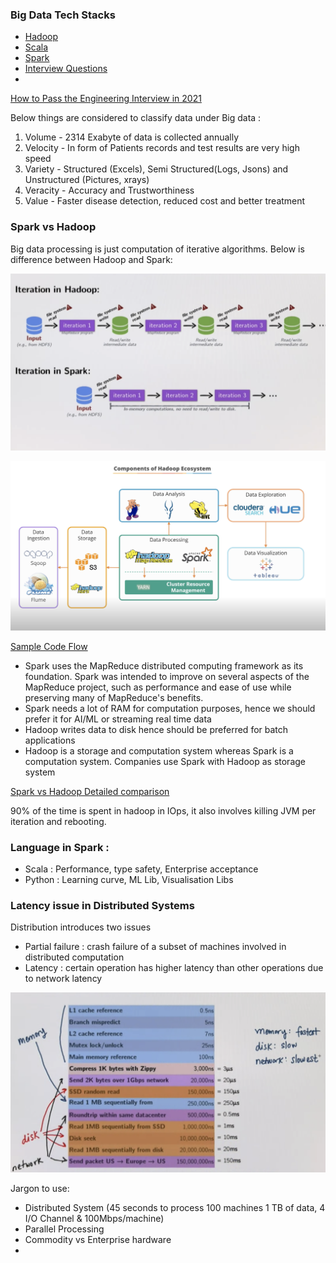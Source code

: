 ### Big Data Tech Stacks

- [Hadoop](Hadoop.md)
- [Scala](Scala.md)
- [Spark](Spark.md)
- [Interview Questions](InterviewQuestion.md)
- 

[How to Pass the Engineering Interview in 2021](https://davidbyttow.medium.com/how-to-pass-the-engineering-interview-in-2021-45f1b389a1)

Below things are considered to classify data under Big data :
1. Volume - 2314 Exabyte of data is collected annually
2. Velocity - In form of Patients records and test results are very high speed
3. Variety - Structured (Excels), Semi Structured(Logs, Jsons) and Unstructured (Pictures, xrays)
4. Veracity - Accuracy and Trustworthiness
5. Value - Faster disease detection, reduced cost and better treatment 

### Spark vs Hadoop

Big data processing is just computation of iterative algorithms. Below is difference between Hadoop and Spark:

![](sections/resources/BigDataIteration.png)

![](sections/resources/HadoopEcoSystem.png)

[Sample Code Flow](https://cm.engineering/10-tips-in-writing-a-spark-job-in-scala-cc837149a173)

- Spark uses the MapReduce distributed computing framework as its foundation. Spark was intended to improve on several aspects of the MapReduce project, such as performance and ease of use while preserving many of MapReduce's benefits.
- Spark needs a lot of RAM for computation purposes, hence we should prefer it for AI/ML or streaming real time data
- Hadoop writes data to disk hence should be preferred for batch applications
- Hadoop is a storage and computation system whereas Spark is a computation system. Companies use Spark with Hadoop as storage system

<a href="https://phoenixnap.com/kb/hadoop-vs-spark/" target="_blank">Spark vs Hadoop Detailed comparison</a>

90% of the time is spent in hadoop in IOps, it also involves killing JVM per iteration and rebooting.

### Language in Spark : 
    
- Scala : Performance, type safety, Enterprise acceptance 
- Python : Learning curve, ML Lib, Visualisation Libs

### Latency issue in Distributed Systems 

Distribution introduces two issues

- Partial failure : crash failure of a subset of machines involved in distributed computation
- Latency : certain operation has higher latency than other operations due to network latency

![](sections/resources/LatencyNumbers.png)


Jargon to use:

- Distributed System (45 seconds to process 100 machines 1 TB of data, 4 I/O Channel & 100Mbps/machine)
- Parallel Processing
- Commodity vs Enterprise hardware
- 